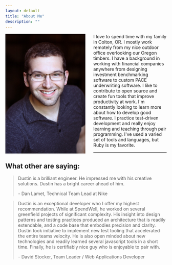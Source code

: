 ```yaml
---
layout: default
title: "About Me"
description: ""
---
```


<img src="/images/dustin_zeisler.jpg" alt="" style="float:left; padding-right: 25px; padding-bottom: 25px; width:250px;">

I love to spend time with my family in Colton, OR. I mostly work remotely from my nice outdoor office overlooking our Oregon timbers.
I have a background in working with financial companies anywhere from designing investment benchmarking software to custom PACE underwriting software. 
I like to contribute to open source and create fun tools that improve productivity at work. I'm constantly looking to learn more about how to develop good software.
I practice test-driven development and really enjoy learning and teaching through pair programming. I've used a varied set of tools and languages, but Ruby is my favorite.
  
--------------


<h2>What other are saying:</h2>

<blockquote><p>Dustin is a brilliant engineer. He impressed me with his creative solutions. Dustin has a bright career ahead of him.</p>
<span>- Dan Lamet, Technical Team Lead at Nike</span>
</blockquote>

<blockquote><p>Dustin is an exceptional developer who I offer my highest recommendation. While at SpendWell, he worked on several greenfield projects of significant complexity. His insight into design patterns and testing practices produced an architecture that is readily extendable, and a code base that embodies precision and clarity. Dustin took initiative to implement new test tooling that accelerated the entire teams velocity. He is also open minded about new technologies and readily learned several javascript tools in a short time. Finally, he is certifiably nice guy who is enjoyable to pair with.</p>
<span>- David Stocker, Team Leader / Web Applications Developer</span>
</blockquote>
